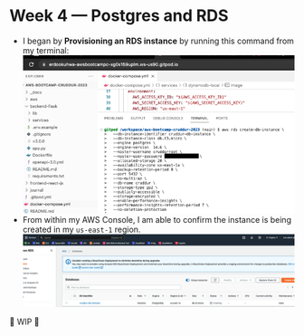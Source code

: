 # Week 4 — Postgres and RDS

- I began by **Provisioning an RDS instance** by running this command from my terminal:
  ![image](https://github.com/erdookuhwa/aws-bootcamp-cruddur-2023/blob/main/_docs/assets/week4_createRDSInstance.png)
- From within my AWS Console, I am able to confirm the instance is being created in my `us-east-1` region.
  ![image](https://github.com/erdookuhwa/aws-bootcamp-cruddur-2023/blob/main/_docs/assets/week4_rdsInstanceCreating.png)
  




🚧 WIP 🚧
